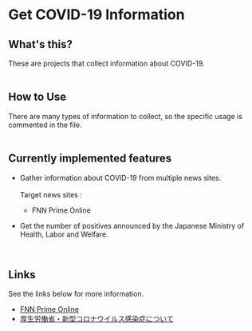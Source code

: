 # Get COVID-19 Information

## What's this?

These are projects that collect information about COVID-19.<br>
<br>

## How to Use

There are many types of information to collect, so the specific usage is commented in the file.<br>
<br>

## Currently implemented features
- Gather information about COVID-19 from multiple news sites.<br><br>
  Target news sites :
  - FNN Prime Online<br>
  
- Get the number of positives announced by the Japanese Ministry of Health, Labor and Welfare.<br>

<br>

## Links

See the links below for more information.<br>
- [FNN Prime Online](https://www.fnn.jp/)
- [厚生労働省・新型コロナウイルス感染症について](https://www.mhlw.go.jp/stf/covid-19/kokunainohasseijoukyou.html)
